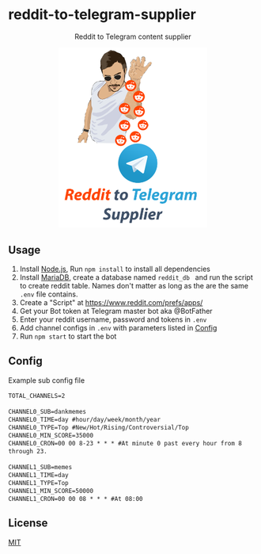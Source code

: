 # reddit-to-telegram-supplier
 <center>Reddit to Telegram content supplier</center>

 <p align="center">
  <img src="https://raw.githubusercontent.com/rafagale/reddit-to-telegram-supplier/develop/logo.png?token=GHSAT0AAAAAABRQ7GLDUKE7PFXZPUMPWVJWYQKRUIA" width="300px" alt="Reddit to Telegram content supplier" />


## Usage
1. Install [Node.js](https://nodejs.org/), Run `npm install` to install all dependencies
2. Install [MariaDB](https://mariadb.org/download/), create a database named `reddit_db ` and run the script to create reddit table. Names don't matter as long as the are the same `.env` file contains.
3. Create a "Script" at https://www.reddit.com/prefs/apps/
4. Get your Bot token at Telegram master bot aka @BotFather
5. Enter your reddit username, password and tokens in `.env`
6. Add channel configs in `.env` with parameters listed in [Config](#config)
7. Run `npm start` to start the bot

## Config
Example sub config file 
```
TOTAL_CHANNELS=2

CHANNEL0_SUB=dankmemes
CHANNEL0_TIME=day #hour/day/week/month/year
CHANNEL0_TYPE=Top #New/Hot/Rising/Controversial/Top
CHANNEL0_MIN_SCORE=35000
CHANNEL0_CRON=00 00 8-23 * * * #At minute 0 past every hour from 8 through 23.

CHANNEL1_SUB=memes
CHANNEL1_TIME=day
CHANNEL1_TYPE=Top
CHANNEL1_MIN_SCORE=50000
CHANNEL1_CRON=00 00 08 * * * #At 08:00
```

## License

[MIT](https://github.com/pnpm/pnpm/blob/master/LICENSE)